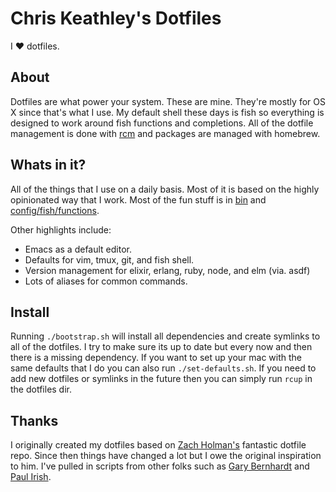 # Chris Keathley's Dotfiles

I :heart: dotfiles.

## About

Dotfiles are what power your system. These are mine. They're mostly for OS X
since that's what I use. My default shell these days is fish so everything is
designed to work around fish functions and completions. All of the dotfile
management is done with [rcm](https://github.com/thoughtbot/rcm) and packages
are managed with homebrew.

## Whats in it?

All of the things that I use on a daily basis. Most of it is based on the
highly opinionated way that I work. Most of the fun stuff is in [bin](https://github.com/keathley/dotfiles/tree/master/bin) and [config/fish/functions](https://github.com/keathley/dotfiles/tree/master/config/fish/functions).

Other highlights include:

* Emacs as a default editor.
* Defaults for vim, tmux, git, and fish shell.
* Version management for elixir, erlang, ruby, node, and elm (via. asdf)
* Lots of aliases for common commands.

## Install

Running `./bootstrap.sh` will install all dependencies and create symlinks to
all of the dotfiles. I try to make sure its up to date but every now and then
there is a missing dependency. If you want to set up your mac with the same
defaults that I do you can also run `./set-defaults.sh`. If you need to add 
new dotfiles or symlinks in the future then you can simply run `rcup` in the 
dotfiles dir.

## Thanks

I originally created my dotfiles based on [Zach Holman's](https://github.com/holman/dotfiles) fantastic dotfile repo. Since then things have changed a lot but I owe the original inspiration to him. I've pulled in scripts from other folks such as [Gary Bernhardt](https://github.com/garybernhardt/dotfiles) and [Paul Irish](https://github.com/paulirish/dotfiles).

